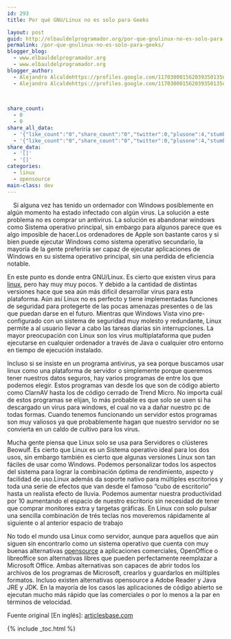 ```yaml
---
id: 293
title: Por qué GNU/Linux no es solo para Geeks

layout: post
guid: http://elbauldelprogramador.org/por-que-gnulinux-no-es-solo-para-geeks/
permalink: /por-que-gnulinux-no-es-solo-para-geeks/
blogger_blog:
  - www.elbauldelprogramador.org
  - www.elbauldelprogramador.org
blogger_author:
  - Alejandro Alcaldehttps://profiles.google.com/117030001562039350135noreply@blogger.com
  - Alejandro Alcaldehttps://profiles.google.com/117030001562039350135noreply@blogger.com

  
  
share_count:
  - 0
  - 0
share_all_data:
  - '{"like_count":"0","share_count":"0","twitter":0,"plusone":4,"stumble":0,"pinit":0,"count":4,"time":1333551791}'
  - '{"like_count":"0","share_count":"0","twitter":0,"plusone":4,"stumble":0,"pinit":0,"count":4,"time":1333551791}'
share_data:
  - '[]'
  - '[]'
categories:
  - linux
  - opensource
main-class: dev
---
```

<div class="separator" style="clear: both; text-align: center;">
  <a href="/assets/img/2013/07/iconoAndroid.png" imageanchor="1" style="clear:left; float:left;margin-right:1em; margin-bottom:1em"><img border="0" src="" id="logo" name="so" class="icono" /></a>
</div>

Si alguna vez has tenido un ordernador con Windows posiblemente en algún momento ha estado infectado con algún virus. La solución a este problema no es comprar un antivirus. La solución es abandonar windows como Sistema operativo principal, sin embargo para algunos parece que es algo imposible de hacer.Los ordenadores de Apple son bastante caros y si bien puede ejecutar Windows como sistema operativo secundario, la mayoría de la gente preferiría ser capaz de ejecutar aplicaciones de Windows en su sistema operativo principal, sin una perdida de eficiencia notable.

En este punto es donde entra GNU/Linux. Es cierto que existen virus para [linux][1], pero hay muy muy pocos. Y debido a la cantidad de distintas versiones hace que sea aún más dificil desarrollar virus para esta plataforma. Aún así Linux no es perfecto y tiene implementadas funciones de seguridad para protegerte de las pocas amenazas presentes o de las que puedan darse en el futuro. Mientras que Windows Vista vino pre-configurado con un sistema de seguridad muy molesto y redundante, Linux permite a al usuario llevar a cabo las tareas diarias sin interrupciones. La mayor preocupación con Linux son los virus multiplataforma que puden ejecutarse en cualquier ordenador a través de Java o cualquier otro entorno en tiempo de ejecución instalado.

  
<!--ad-->

Incluso si se insiste en un programa antivirus, ya sea porque buscamos usar linux como una plataforma de servidor o simplemente porque queremos tener nuestros datos seguros, hay varios programas de entre los que podemos elegir. Estos programas van desde los que son de código abierto como ClarnAV hasta los de código cerrado de Trend Micro. No importa cuál de estos programas se elijan, lo más probable es que solo se usen si ha descargado un virus para windows, el cual no va a dañar nuestro pc de todas formas. Cuando tenemos funcionando un servidor estos programas son muy valiosos ya que probablemente hagan que nuestro servidor no se convierta en un caldo de cultivo para los virus.

Mucha gente piensa que Linux solo se usa para Servidores o clústeres Beowulf. Es cierto que Linux es un Sistema operativo ideal para los dos usos, sin embargo también es cierto que algunas versiones Linux son tan fáciles de usar como Windows. Podemos personalizar todos los aspectos del sistema para lograr la combinación óptima de rendimiento, aspecto y facilidad de uso.Linux además da soporte nativo para múltiples escritorios y toda una serie de efectos que van desde el famoso &#8220;cubo de escritorio&#8221; hasta un realista efecto de lluvia. Podemos aumentar nuestra productividad por 10 aumentando el espacio de nuestro escritorio sin necesidad de tener que comprar monitores extra y targetas gráficas. En Linux con solo pulsar una sencilla combinación de trés teclas nos moveremos rápidamente al siguiente o al anterior espacio de trabajo

No todo el mundo usa Linux como servidor, aunque para aquellos que aún siguen sin encontrarlo como un sistema operativo que cuenta con muy buenas alternativas [opensource][2] a aplicaciones comerciales, OpenOffice o libreoffice son alternativas libres que pueden perfectamente reemplazar a Microsoft Office. Ambas alternativas son capaces de abrir todos los archivos de los programas de Microsoft, crearlos y guardarlos en múltiples formatos. Incluso existen alternativas opensource a Adobe Reader y Java JRE y JDK. En la mayoría de los casos las aplicaciones de código abierto se ejecutan mucho más rápido que las comerciales o por lo menos a la par en términos de velocidad.

Fuente original [En inglés]: <a target="_blank" href="http://www.articlesbase.com/software-articles/why-linux-isnt-only-for-geeks-5387056.html">articlesbase.com</a>



 [1]: /label/linux
 [2]: /label/opensource

{% include _toc.html %}
